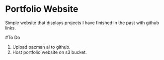 # Portfolio Website
Simple website that displays projects I have finished in the past with github links.

#To Do
1. Upload pacman ai to github.
2. Host portfolio website on s3 bucket.
